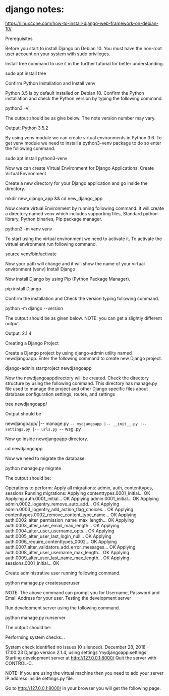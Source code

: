 # django notes:
https://linux4one.com/how-to-install-django-web-framework-on-debian-10/

Prerequisites

Before you start to install Django on Debian 10. You must have the non-root user account on your system with sudo privileges.

Install tree command to use it in the further tutorial for better understanding.

sudo apt install tree

Confirm Python Installation and Install venv

Python 3.5 is by default installed on Debian 10. Confirm the Python installation and check the Python version by typing the following command.

python3 -V

The output should be as give below. The note version number may vary.

Output:
Python 3.5.2

By using venv module we can create virtual environments in Python 3.6. To get venv module we need to install a python3-venv package to do so enter the following command.

sudo apt install python3-venv

Now we can create Virtual Environment for Django Applications.
Create Virtual Environment

Create a new directory for your Django application and go inside the directory.

mkdir new_django_app && cd new_django_app

Now create virtual Environment by running following command. It will create a directory named venv which includes supporting files, Standard python library, Python binaries, Pip package manager.

python3 -m venv venv

To start using the virtual environment we need to activate it. To activate the virtual environment run following command.

source venv/bin/activate

Now your path will change and it will show the name of your virtual environment (venv)
Install Django

Now install Django by using Pip (Python Package Manager).

pip install Django

Confirm the installation and Check the version typing following command.

python -m django --version

The output should be as given below. NOTE: you can get a slightly different output.

Output:
2.1.4

Creating a Django Project

Create a Django project by using django-admin utility named newdjangoapp. Enter the following command to create new Django project.

django-admin startproject newdjangoapp

Now the newdjangoappdirectory will be created. Check the directory structure by using the following command. This directory has manage.py file used to manage the project and other Django specific files about database configuration settings, routes, and settings

tree  newdjangoapp/

Output should be

newdjangoapp/
|-- manage.py
`-- mydjangoapp
    |-- __init__.py
    |-- settings.py
    |-- urls.py
    `-- wsgi.py

Now go inside newdjangoapp directory.

cd newdjangoapp

Now we need to migrate the database.

python manage.py migrate

The output should be:

Operations to perform:
  Apply all migrations: admin, auth, contenttypes, sessions
Running migrations:
  Applying contenttypes.0001_initial... OK
  Applying auth.0001_initial... OK
  Applying admin.0001_initial... OK
  Applying admin.0002_logentry_remove_auto_add... OK
  Applying admin.0003_logentry_add_action_flag_choices... OK
  Applying contenttypes.0002_remove_content_type_name... OK
  Applying auth.0002_alter_permission_name_max_length... OK
  Applying auth.0003_alter_user_email_max_length... OK
  Applying auth.0004_alter_user_username_opts... OK
  Applying auth.0005_alter_user_last_login_null... OK
  Applying auth.0006_require_contenttypes_0002... OK
  Applying auth.0007_alter_validators_add_error_messages... OK
  Applying auth.0008_alter_user_username_max_length... OK
  Applying auth.0009_alter_user_last_name_max_length... OK
  Applying sessions.0001_initial... OK

Create administrative user running following command.

python manage.py createsuperuser

NOTE: The above command can prompt you for Username, Password and Email Address for your user.
Testing the development server

Run development server using the following command.

python manage.py runserver

The output should be:

Performing system checks...

System check identified no issues (0 silenced).
December 28, 2018 - 17:00:23
Django version 2.1.4, using settings 'mydjangoapp.settings'
Starting development server at http://127.0.0.1:8000/
Quit the server with CONTROL-C.

NOTE: If you are using the virtual machine then you need to add your server IP address inside settings.py file.

Go to http://127.0.0.1:8000/ in your browser you will get the following page.
